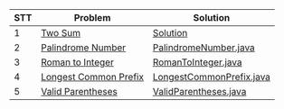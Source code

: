 | STT | Problem                                                                                   | Solution                                                   |
|-----|-------------------------------------------------------------------------------------------|------------------------------------------------------------|
| 1   | [Two Sum](https://leetcode.com/problems/two-sum/description/)                             | [Solution](src%2FTwoSum.java)                              |
| 2   | [Palindrome Number](https://leetcode.com/problems/palindrome-number/description/)         | [PalindromeNumber.java](src%2FPalindromeNumber.java)       |      
| 3   | [Roman to Integer](https://leetcode.com/problems/roman-to-integer/description/)           | [RomanToInteger.java](src%2FRomanToInteger.java)           |
| 4   | [Longest Common Prefix](https://leetcode.com/problems/longest-common-prefix/description/) | [LongestCommonPrefix.java](src%2FLongestCommonPrefix.java) |
| 5   | [Valid Parentheses](https://leetcode.com/problems/valid-parentheses/description/)         | [ValidParentheses.java](src%2FValidParentheses.java)       |
